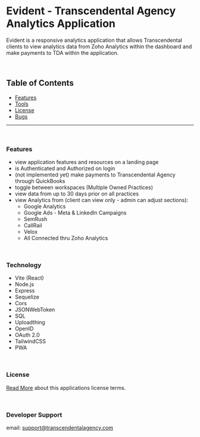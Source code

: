 # Evident - Transcendental Agency Analytics Application

Evident is a responsive analytics application that allows Transcendental clients to view analytics data from Zoho Analytics within the dashboard and make payments to TDA within the application.

&nbsp;

## Table of Contents

- [Features](#features)
- [Tools](#tools-used)
- [License](#license)
- [Bugs](#bug-support)

---

&nbsp;

### Features

- view application features and resources on a landing page
- is Authenticated and Authorized on login
- (not implemented yet) make payments to Transcendental Agency through QuickBooks
- toggle between workspaces (Multiple Owned Practices)
- view data from up to 30 days prior on all practices
- view Analytics from (client can view only - admin can adjust sections):
  - Google Analytics
  - Google Ads - Meta & LinkedIn Campaigns
  - SemRush
  - CallRail
  - Velox
  - All Connected thru Zoho Analytics

&nbsp;

### Technology

- Vite (React)
- Node.js
- Express
- Sequelize
- Cors
- JSONWebToken
- SQL
- Uploadthing
- OpenID
- OAuth 2.0
- TailwindCSS
- PWA

&nbsp;

### License

[Read More](/LICENSE.md) about this applications license terms.

&nbsp;

### Developer Support

email: support@transcendentalagency.com

<!-- phone: [210-910-4212](tel:+12109104212) -->
